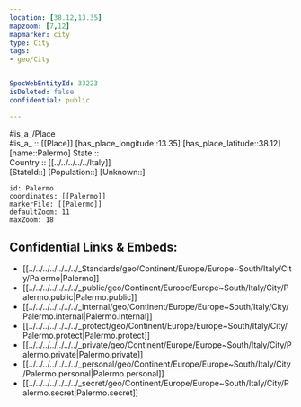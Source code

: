```yaml
---
location: [38.12,13.35] 
mapzoom: [7,12] 
mapmarker: city 
type: City
tags:
- geo/City


SpocWebEntityId: 33223
isDeleted: false
confidential: public

---
```

#is_a_/Place  
#is_a_ :: [[Place]] 
[has_place_longitude::13.35] 
[has_place_latitude::38.12] 
[name::Palermo] 
State ::  
Country :: [[../../../../../Italy]]  
[StateId::] 
[Population::] 
[Unknown::] 


```leaflet
id: Palermo
coordinates: [[Palermo]] 
markerFile: [[Palermo]] 
defaultZoom: 11 
maxZoom: 18
```


## Confidential Links & Embeds: 
- [[../../../../../../../_Standards/geo/Continent/Europe/Europe~South/Italy/City/Palermo|Palermo]] 
- [[../../../../../../../_public/geo/Continent/Europe/Europe~South/Italy/City/Palermo.public|Palermo.public]] 
- [[../../../../../../../_internal/geo/Continent/Europe/Europe~South/Italy/City/Palermo.internal|Palermo.internal]] 
- [[../../../../../../../_protect/geo/Continent/Europe/Europe~South/Italy/City/Palermo.protect|Palermo.protect]] 
- [[../../../../../../../_private/geo/Continent/Europe/Europe~South/Italy/City/Palermo.private|Palermo.private]] 
- [[../../../../../../../_personal/geo/Continent/Europe/Europe~South/Italy/City/Palermo.personal|Palermo.personal]] 
- [[../../../../../../../_secret/geo/Continent/Europe/Europe~South/Italy/City/Palermo.secret|Palermo.secret]] 
